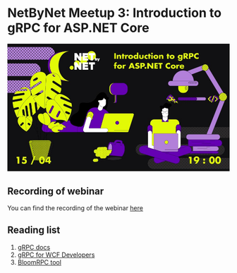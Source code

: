 # NetByNet Meetup 3: Introduction to gRPC for ASP.NET Core
![alt text](https://github.com/netbynet/Meetup-3/raw/master/doc/cover.jpg "Logo Title Text 1")

## Recording of webinar
You can find the recording of the webinar [here](https://www.google.com)
## Reading list
1. [gRPC docs](https://docs.microsoft.com/aspnet/core/grpc)
2. [gRPC for WCF Developers](https://docs.microsoft.com/dotnet/architecture)
3. [BloomRPC tool](https://github.com/uw-labs/bloomrpc) 
